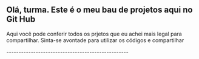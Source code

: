 <h2>Olá, turma. Este é o meu bau de projetos aqui no Git Hub</h2>
<p>Aqui você pode conferir todos os prjetos que eu achei mais legal para compartilhar. Sinta-se avontade para utilizar os códigos e compartilhar</p>
--------------------------------------------------
